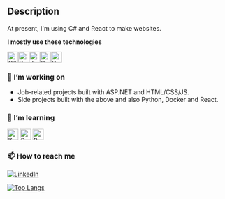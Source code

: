 ## Description

At present, I'm using C# and React to make websites.

**I mostly use these technologies**

<div style="display: flex; align-items: stretch" >
  <img height="25px" src="https://custom-icon-badges.demolab.com/badge/C%23-%23239120.svg?logo=cshrp&logoColor=white" alt="C#"/>
  <img height="25px" src="https://img.shields.io/badge/react-%2320232a.svg?style=for-the-badge&logo=react&logoColor=%2361DAFB" alt="React"/>
  <img height="25px" src="https://img.shields.io/badge/JavaScript-F7DF1E?logo=javascript&logoColor=000" alt="JavaScript"/>
  <img height="25px" src="https://img.shields.io/badge/python-3670A0?style=for-the-badge&logo=python&logoColor=ffdd54" alt="Python"/>
  <img height="25px" src="https://img.shields.io/badge/Docker-2496ED?logo=docker&logoColor=fff" alt="Docker" />
</div>

### 🔭 I’m working on

- Job-related projects built with ASP.NET and HTML/CSS/JS.
- Side projects built with the above and also Python, Docker and React.

### 🌱 I’m learning

<div display="flex">
  <img height="25px" src="https://img.shields.io/badge/Kubernetes-326CE5?logo=kubernetes&logoColor=fff" alt="Kubernetes"/>
  <img height="25px" src="https://img.shields.io/badge/Rust-%23000000.svg?e&logo=rust&logoColor=white" alt="Rust"/>
  <img height="25px" src="https://img.shields.io/badge/React-%2320232a.svg?logo=react&logoColor=%2361DAFB" alt="React"/>
</div>

### 📫 How to reach me

<div display="flex">
  <a href="https://www.linkedin.com/in/klark-ahmeti/">
    <img src="https://img.shields.io/badge/linkedin-%230077B5.svg?style=for-the-badge&logo=linkedin&logoColor=white" alt="LinkedIn"/>
  </a>
</div>


[![Top Langs](https://github-readme-stats.vercel.app/api/top-langs/?username=Qwerier&show_icons=true&theme=radical)](https://github.com/anuraghazra/github-readme-stats)

<!--
**Qwerier/Qwerier** is a ✨ _special_ ✨ repository because its `README.md` (this file) appears on your GitHub profile.

Here are some ideas to get you started:

- 🔭 I’m currently working on ...
- 🌱 I’m currently learning ...
- 👯 I’m looking to collaborate on ...
- 🤔 I’m looking for help with ...
- 💬 Ask me about ...
- 📫 How to reach me: ...
- 😄 Pronouns: ...
- ⚡ Fun fact: ...
-->
